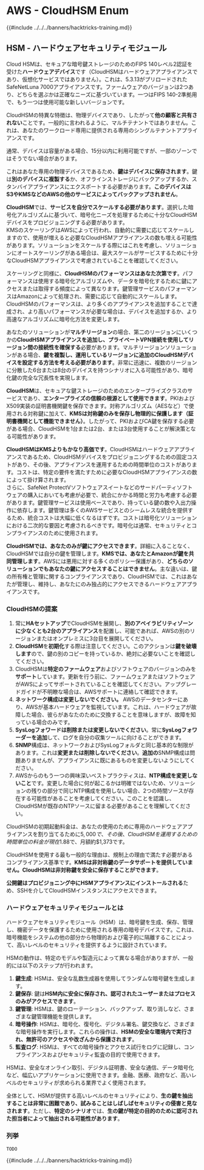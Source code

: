 # AWS - CloudHSM Enum

{{#include ../../../banners/hacktricks-training.md}}

## HSM - ハードウェアセキュリティモジュール

Cloud HSMは、セキュアな暗号鍵ストレージのためのFIPS 140レベル2認証を受けた**ハードウェアデバイス**です（CloudHSMはハードウェアアプライアンスであり、仮想化サービスではありません）。これは、5.3.13がプリロードされたSafeNetLuna 7000アプライアンスです。ファームウェアのバージョンは2つあり、どちらを選ぶかは正確なニーズに基づいています。一つはFIPS 140-2準拠用で、もう一つは使用可能な新しいバージョンです。

CloudHSMの特異な特徴は、物理デバイスであり、したがって**他の顧客と共有されない**ことです。一般的に言われるように、マルチテナントではありません。これは、あなたのワークロード専用に提供される専用のシングルテナントアプライアンスです。

通常、デバイスは容量がある場合、15分以内に利用可能ですが、一部のゾーンではそうでない場合があります。

これはあなた専用の物理デバイスであるため、**鍵はデバイスに保存されます**。鍵は**別のデバイスに複製する**か、オフラインストレージにバックアップするか、スタンバイアプライアンスにエクスポートする必要があります。**このデバイスはS3やKMSなどのAWSの他のサービスによってバックアップされません**。

**CloudHSM**では、**サービスを自分でスケールする必要があります**。選択した暗号化アルゴリズムに基づいて、暗号化ニーズを処理するために十分なCloudHSMデバイスをプロビジョニングする必要があります。\
KMSのスケーリングはAWSによって行われ、自動的に需要に応じてスケールしますので、使用が増えると必要なCloudHSMアプライアンスの数も増える可能性があります。ソリューションをスケールする際にはこれを考慮し、ソリューションにオートスケーリングがある場合は、最大スケールがサービスするために十分なCloudHSMアプライアンスで考慮されていることを確認してください。

スケーリングと同様に、**CloudHSMのパフォーマンスはあなた次第です**。パフォーマンスは使用する暗号化アルゴリズムや、データを暗号化するために鍵にアクセスまたは取得する頻度によって異なります。鍵管理サービスのパフォーマンスはAmazonによって処理され、需要に応じて自動的にスケールします。CloudHSMのパフォーマンスは、より多くのアプライアンスを追加することで達成され、より高いパフォーマンスが必要な場合は、デバイスを追加するか、より高速なアルゴリズムに暗号化方法を変更します。

あなたのソリューションが**マルチリージョン**の場合、第二のリージョンにいくつかの**CloudHSMアプライアンスを追加し、プライベートVPN接続を使用してリージョン間の接続性を確保する**必要があります。マルチリージョンソリューションがある場合、**鍵を複製し、運用しているリージョンに追加のCloudHSMデバイスを設定する方法を考える必要があります**。非常に迅速に、複数のリージョンに分散した6台または8台のデバイスを持つシナリオに入る可能性があり、暗号化鍵の完全な冗長性を実現します。

**CloudHSM**は、セキュアな鍵ストレージのためのエンタープライズクラスのサービスであり、**エンタープライズの信頼の根源として使用できます**。PKIおよびX509実装の証明書機関鍵を保存できます。対称アルゴリズム（AESなど）で使用される対称鍵に加えて、**KMSは対称鍵のみを保存し物理的に保護します（証明書機関として機能できません）**。したがって、PKIおよびCA鍵を保存する必要がある場合、CloudHSMを1台または2台、または3台使用することが解決策となる可能性があります。

**CloudHSMはKMSよりもかなり高価です**。CloudHSMはハードウェアアプライアンスであるため、CloudHSMデバイスをプロビジョニングするための固定コストがあり、その後、アプライアンスを運用するための時間単位のコストがあります。コストは、特定の要件を満たすために必要なCloudHSMアプライアンスの数によって掛け算されます。\
さらに、SafeNet ProtectVソフトウェアスイートなどのサードパーティソフトウェアの購入においても考慮が必要で、統合にかかる時間と労力も考慮する必要があります。鍵管理サービスは使用ベースであり、持っている鍵の数や入出力操作に依存します。鍵管理は多くのAWSサービスとのシームレスな統合を提供するため、統合コストは大幅に低くなるはずです。コストは暗号化ソリューションにおける二次的な要因と考慮されるべきです。暗号化は通常、セキュリティとコンプライアンスのために使用されます。

**CloudHSMでは、あなたのみが鍵にアクセスできます**。詳細に入ることなく、CloudHSMでは自分の鍵を管理します。**KMSでは、あなたとAmazonが鍵を共同管理します**。AWSには悪用に対する多くのポリシー保護があり、**どちらのソリューションでもあなたの鍵にアクセスすることはできません**。主な違いは、鍵の所有権と管理に関するコンプライアンスであり、CloudHSMでは、これはあなたが管理し、維持し、あなたにのみ独占的にアクセスできるハードウェアアプライアンスです。

### CloudHSMの提案

1. 常に**HAセットアップ**でCloudHSMを展開し、**別のアベイラビリティゾーンに少なくとも2台のアプライアンス**を配置し、可能であれば、AWSの別のリージョンまたはオンプレミスに3台目を展開してください。
2. **CloudHSM**を**初期化**する際は注意してください。このアクションは**鍵を破壊します**ので、鍵の別のコピーを持っているか、絶対に必要ないことを確認してください。
3. CloudHSMは**特定のファームウェア**およびソフトウェアのバージョンのみを**サポート**しています。更新を行う前に、ファームウェアまたはソフトウェアがAWSによってサポートされていることを確認してください。アップグレードガイドが不明瞭な場合は、AWSサポートに連絡して確認できます。
4. **ネットワーク構成は変更しないでください。** AWSのデータセンターにあり、AWSが基本ハードウェアを監視しています。これは、ハードウェアが故障した場合、彼らがあなたのために交換することを意味しますが、故障を知っている場合のみです。
5. **SysLogフォワードは削除または変更しないでください**。常に**SysLogフォワーダーを追加**して、ログを自分の収集ツールに向けることができます。
6. **SNMP**構成は、ネットワークおよびSysLogフォルダと同じ基本的な制限があります。これは**変更または削除しないでください**。**追加の**SNMP構成は問題ありませんが、アプライアンスに既にあるものを変更しないようにしてください。
7. AWSからのもう一つの興味深いベストプラクティスは、**NTP構成を変更しないこと**です。変更した場合に何が起こるかは明確ではないため、ソリューションの残りの部分で同じNTP構成を使用しない場合、2つの時間ソースが存在する可能性があることを考慮してください。このことを認識し、CloudHSMが既存のNTPソースに留まる必要があることを理解してください。

CloudHSMの初期起動料金は、あなたの使用のために専用のハードウェアアプライアンスを割り当てるために$5,000で、その後、CloudHSMを運用するための時間単位の料金が現在$1.88で、月額約$1,373です。

CloudHSMを使用する最も一般的な理由は、規制上の理由で満たす必要があるコンプライアンス基準です。**KMSは非対称鍵のデータサポートを提供していません。CloudHSMは非対称鍵を安全に保存することができます**。

**公開鍵はプロビジョニング中にHSMアプライアンスにインストールされる**ため、SSHを介してCloudHSMインスタンスにアクセスできます。

### ハードウェアセキュリティモジュールとは

ハードウェアセキュリティモジュール（HSM）は、暗号鍵を生成、保存、管理し、機密データを保護するために使用される専用の暗号デバイスです。これは、暗号機能をシステムの他の部分から物理的および電子的に隔離することによって、高いレベルのセキュリティを提供するように設計されています。

HSMの動作は、特定のモデルや製造元によって異なる場合がありますが、一般的には以下のステップが行われます。

1. **鍵生成**: HSMは、安全な乱数生成器を使用してランダムな暗号鍵を生成します。
2. **鍵保存**: 鍵は**HSM内に安全に保存され、認可されたユーザーまたはプロセスのみがアクセスできます**。
3. **鍵管理**: HSMは、鍵のローテーション、バックアップ、取り消しなど、さまざまな鍵管理機能を提供します。
4. **暗号操作**: HSMは、暗号化、復号化、デジタル署名、鍵交換など、さまざまな暗号操作を実行します。これらの操作は、**HSMの安全な環境内で実行され、無許可のアクセスや改ざんから保護されます**。
5. **監査ログ**: HSMは、すべての暗号操作とアクセス試行をログに記録し、コンプライアンスおよびセキュリティ監査の目的で使用できます。

HSMは、安全なオンライン取引、デジタル証明書、安全な通信、データ暗号化など、幅広いアプリケーションに使用できます。金融、医療、政府など、高いレベルのセキュリティが求められる業界でよく使用されます。

全体として、HSMが提供する高いレベルのセキュリティにより、**生の鍵を抽出することは非常に困難であり、試みることはしばしばセキュリティの侵害と見なされます**。ただし、**特定のシナリオ**では、**生の鍵が特定の目的のために認可された担当者によって抽出される可能性があります**。 

### 列挙
```
TODO
```
{{#include ../../../banners/hacktricks-training.md}}
